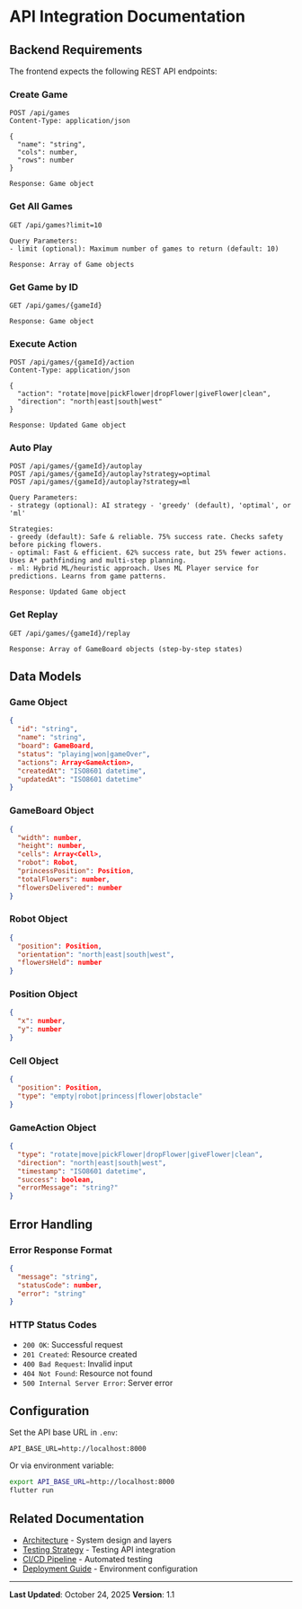 # API Integration Documentation

## Backend Requirements

The frontend expects the following REST API endpoints:

### Create Game
```http
POST /api/games
Content-Type: application/json

{
  "name": "string",
  "cols": number,
  "rows": number
}

Response: Game object
```

### Get All Games
```http
GET /api/games?limit=10

Query Parameters:
- limit (optional): Maximum number of games to return (default: 10)

Response: Array of Game objects
```

### Get Game by ID
```http
GET /api/games/{gameId}

Response: Game object
```

### Execute Action
```http
POST /api/games/{gameId}/action
Content-Type: application/json

{
  "action": "rotate|move|pickFlower|dropFlower|giveFlower|clean",
  "direction": "north|east|south|west"
}

Response: Updated Game object
```

### Auto Play
```http
POST /api/games/{gameId}/autoplay
POST /api/games/{gameId}/autoplay?strategy=optimal
POST /api/games/{gameId}/autoplay?strategy=ml

Query Parameters:
- strategy (optional): AI strategy - 'greedy' (default), 'optimal', or 'ml'

Strategies:
- greedy (default): Safe & reliable. 75% success rate. Checks safety before picking flowers.
- optimal: Fast & efficient. 62% success rate, but 25% fewer actions. Uses A* pathfinding and multi-step planning.
- ml: Hybrid ML/heuristic approach. Uses ML Player service for predictions. Learns from game patterns.

Response: Updated Game object
```

### Get Replay
```http
GET /api/games/{gameId}/replay

Response: Array of GameBoard objects (step-by-step states)
```

## Data Models

### Game Object
```json
{
  "id": "string",
  "name": "string",
  "board": GameBoard,
  "status": "playing|won|gameOver",
  "actions": Array<GameAction>,
  "createdAt": "ISO8601 datetime",
  "updatedAt": "ISO8601 datetime"
}
```

### GameBoard Object
```json
{
  "width": number,
  "height": number,
  "cells": Array<Cell>,
  "robot": Robot,
  "princessPosition": Position,
  "totalFlowers": number,
  "flowersDelivered": number
}
```

### Robot Object
```json
{
  "position": Position,
  "orientation": "north|east|south|west",
  "flowersHeld": number
}
```

### Position Object
```json
{
  "x": number,
  "y": number
}
```

### Cell Object
```json
{
  "position": Position,
  "type": "empty|robot|princess|flower|obstacle"
}
```

### GameAction Object
```json
{
  "type": "rotate|move|pickFlower|dropFlower|giveFlower|clean",
  "direction": "north|east|south|west",
  "timestamp": "ISO8601 datetime",
  "success": boolean,
  "errorMessage": "string?"
}
```

## Error Handling

### Error Response Format
```json
{
  "message": "string",
  "statusCode": number,
  "error": "string"
}
```

### HTTP Status Codes
- `200 OK`: Successful request
- `201 Created`: Resource created
- `400 Bad Request`: Invalid input
- `404 Not Found`: Resource not found
- `500 Internal Server Error`: Server error

## Configuration

Set the API base URL in `.env`:
```
API_BASE_URL=http://localhost:8000
```

Or via environment variable:
```bash
export API_BASE_URL=http://localhost:8000
flutter run
```

## Related Documentation

- [Architecture](ARCHITECTURE.md) - System design and layers
- [Testing Strategy](TESTING_STRATEGY.md) - Testing API integration
- [CI/CD Pipeline](CI_CD.md) - Automated testing
- [Deployment Guide](DEPLOYMENT.md) - Environment configuration

---

**Last Updated**: October 24, 2025
**Version**: 1.1
